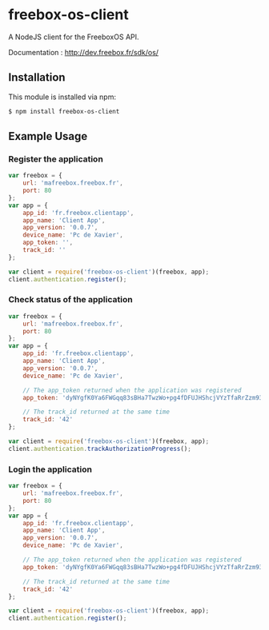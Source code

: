 freebox-os-client
=====================

A NodeJS client for the FreeboxOS API.

Documentation : http://dev.freebox.fr/sdk/os/



## Installation

This module is installed via npm:

``` bash
$ npm install freebox-os-client
```

## Example Usage

### Register the application
``` js
var freebox = {
    url: 'mafreebox.freebox.fr',
    port: 80
};
var app = {
    app_id: 'fr.freebox.clientapp',
    app_name: 'Client App',
    app_version: '0.0.7',
    device_name: 'Pc de Xavier',
    app_token: '',
    track_id: ''
};

var client = require('freebox-os-client')(freebox, app);
client.authentication.register();
```

### Check status of  the application
``` js
var freebox = {
    url: 'mafreebox.freebox.fr',
    port: 80
};
var app = {
    app_id: 'fr.freebox.clientapp',
    app_name: 'Client App',
    app_version: '0.0.7',
    device_name: 'Pc de Xavier',

    // The app_token returned when the application was registered
    app_token: 'dyNYgfK0Ya6FWGqq83sBHa7TwzWo+pg4fDFUJHShcjVYzTfaRrZzm93p7OTAfH/0',		

    // The track_id returned at the same time
    track_id: '42'
};

var client = require('freebox-os-client')(freebox, app);
client.authentication.trackAuthorizationProgress();
```

### Login the application
``` js
var freebox = {
    url: 'mafreebox.freebox.fr',
    port: 80
};
var app = {
    app_id: 'fr.freebox.clientapp',
    app_name: 'Client App',
    app_version: '0.0.7',
    device_name: 'Pc de Xavier',

    // The app_token returned when the application was registered
    app_token: 'dyNYgfK0Ya6FWGqq83sBHa7TwzWo+pg4fDFUJHShcjVYzTfaRrZzm93p7OTAfH/0',		

    // The track_id returned at the same time
    track_id: '42'
};

var client = require('freebox-os-client')(freebox, app);
client.authentication.register();
```
